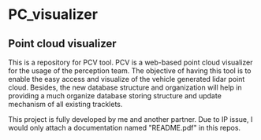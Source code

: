 # PC_visualizer
## Point cloud visualizer

This is a repository for PCV tool. PCV is a web-based point cloud visualizer for the usage of the perception team. The objective of having this tool is to enable the easy access and visualize of the vehicle generated lidar point cloud. Besides, the new database structure and organization will help in providing a much organize database storing structure and update mechanism of all existing tracklets.

This project is fully developed by me and another partner. Due to IP issue, I would only attach a documentation named "README.pdf" in this repos. 
